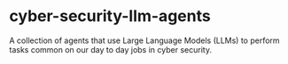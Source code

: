 # cyber-security-llm-agents
A collection of agents that use Large Language Models (LLMs) to perform tasks common on our day to day jobs in cyber security.